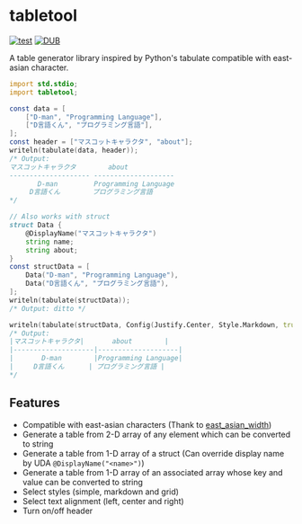 # tabletool

[![test](https://github.com/nonanonno/tabletool/actions/workflows/test.yml/badge.svg)](https://github.com/nonanonno/tabletool/actions/workflows/test.yml)
[![DUB](https://img.shields.io/dub/v/tabletool)](https://code.dlang.org/packages/tabletool)

A table generator library inspired by Python's tabulate  compatible with east-asian character.

```d
import std.stdio;
import tabletool;

const data = [
    ["D-man", "Programming Language"],
    ["D言語くん", "プログラミング言語"],
];
const header = ["マスコットキャラクタ", "about"];
writeln(tabulate(data, header));
/* Output:
マスコットキャラクタ        about        
-------------------- --------------------
       D-man         Programming Language
     D言語くん        プログラミング言語 
*/

// Also works with struct
struct Data {
    @DisplayName("マスコットキャラクタ")
    string name;
    string about;
}
const structData = [
    Data("D-man", "Programming Language"),
    Data("D言語くん", "プログラミング言語"),
];
writeln(tabulate(structData));
/* Output: ditto */

writeln(tabulate(structData, Config(Justify.Center, Style.Markdown, true)));
/* Output:
|マスコットキャラクタ|       about        |
|--------------------|--------------------|
|       D-man        |Programming Language|
|     D言語くん      | プログラミング言語 |
*/
```

## Features

- Compatible with east-asian characters (Thank to [east_asian_width](https://code.dlang.org/packages/east_asian_width))
- Generate a table from 2-D array of any element which can be converted to string
- Generate a table from 1-D array of a struct (Can override display name by UDA `@DisplayName("<name>")`)
- Generate a table from 1-D array of an associated array whose key and value can be converted to string
- Select styles (simple, markdown and grid)
- Select text alignment (left, center and right)
- Turn on/off header